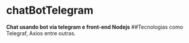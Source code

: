 # chatBotTelegram

**Chat usando bot via telegram e front-end Nodejs**
##Tecnologias como Telegraf, Axios entre outras.
